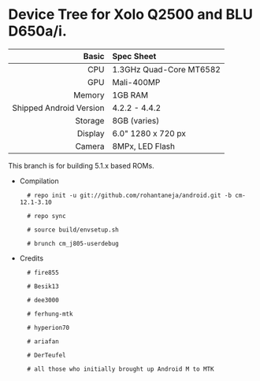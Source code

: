 Device Tree for Xolo Q2500 and BLU D650a/i.
==============

Basic   | Spec Sheet
-------:|:-------------------------
CPU     | 1.3GHz Quad-Core MT6582
GPU     | Mali-400MP
Memory  | 1GB RAM
Shipped Android Version | 4.2.2 - 4.4.2
Storage | 8GB (varies)
Display | 6.0" 1280 x 720 px
Camera  | 8MPx, LED Flash

This branch is for building 5.1.x based ROMs.

* Compilation

        # repo init -u git://github.com/rohantaneja/android.git -b cm-12.1-3.10
        
        # repo sync
        
        # source build/envsetup.sh
        
        # brunch cm_j805-userdebug

* Credits

        # fire855

        # Besik13

        # dee3000

        # ferhung-mtk
        
        # hyperion70
        
        # ariafan
        
        # DerTeufel
        
        # all those who initially brought up Android M to MTK

